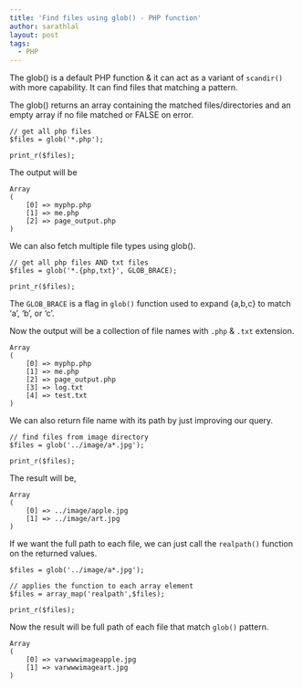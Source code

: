 ```yaml
---
title: 'Find files using glob() - PHP function'
author: sarathlal
layout: post
tags:
  - PHP
---
```

The glob() is a default PHP function & it can act as a variant of `scandir()` with more capability. It can find files that matching a pattern.

The glob() returns an array containing the matched files/directories and an empty array if no file matched or FALSE on error.

	// get all php files
	$files = glob('*.php');

	print_r($files);

The output will be

	Array
	(
		[0] => myphp.php
		[1] => me.php
		[2] => page_output.php
	)

We can also fetch multiple file types using glob().

	// get all php files AND txt files
	$files = glob('*.{php,txt}', GLOB_BRACE);

	print_r($files);   

The `GLOB_BRACE` is a flag in `glob()` function used to expand {a,b,c} to match &#8216;a&#8217;, &#8216;b&#8217;, or &#8216;c&#8217;.

Now the output will be a collection of file names with `.php` & `.txt` extension.

	Array
	(
		[0] => myphp.php
		[1] => me.php
		[2] => page_output.php
		[3] => log.txt
		[4] => test.txt
	)

We can also return file name with its path by just improving our query.

	// find files from image directory
	$files = glob('../image/a*.jpg');

	print_r($files);

The result will be,

	Array
	(
		[0] => ../image/apple.jpg
		[1] => ../image/art.jpg
	)

If we want the full path to each file, we can just call the `realpath()` function on the returned values.

	$files = glob('../image/a*.jpg');

	// applies the function to each array element
	$files = array_map('realpath',$files);

	print_r($files);

Now the result will be full path of each file that match `glob()` pattern.

	Array
	(
		[0] => varwwwimageapple.jpg
		[1] => varwwwimageart.jpg
	)
